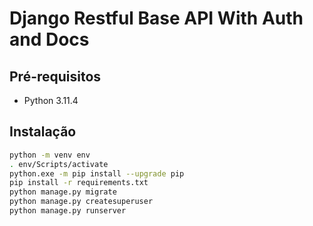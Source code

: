 # Django Restful Base API With Auth and Docs

## Pré-requisitos

- Python 3.11.4

## Instalação

```bash
python -m venv env
. env/Scripts/activate
python.exe -m pip install --upgrade pip
pip install -r requirements.txt
python manage.py migrate
python manage.py createsuperuser
python manage.py runserver
```